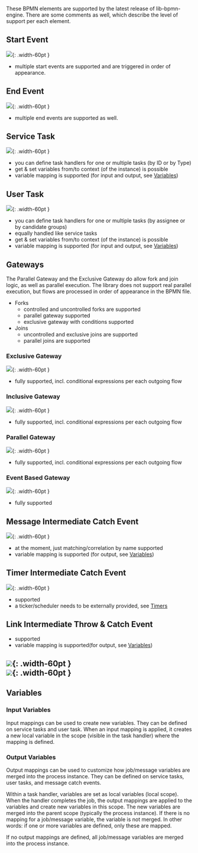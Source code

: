 
These BPMN elements are supported by the latest release of lib-bpmn-engine.
There are some comments as well, which describe the level of support per each element.

## Start Event                      

![](images/start_event.png){: .width-60pt }                      

* multiple start events are supported and are triggered in order of appearance. 

## End Event                        
![](images/end_event.png){: .width-60pt }  

* multiple end events are supported as well.

## Service Task                     
![](images/service_task.png){: .width-60pt }         

* you can define task handlers for one or multiple tasks (by ID or by Type)
* get & set variables from/to context (of the instance) is possible
* variable mapping is supported (for input and output, see [Variables](#variables))

## User Task                        
![](images/user_task.png){: .width-60pt }      

* you can define task handlers for one or multiple tasks (by assignee or by candidate groups)
* equally handled like service tasks
* get & set variables from/to context (of the instance) is possible
* variable mapping is supported (for input and output, see [Variables](#variables))

## Gateways

The Parallel Gateway and the Exclusive Gateway do allow fork and join logic,
as well as parallel execution. The library does not support real parallel execution,
but flows are processed in order of appearance in the BPMN file.

* Forks
    * controlled and uncontrolled forks are supported
    * parallel gateway supported
    * exclusive gateway with conditions supported
* Joins
    * uncontrolled and exclusive joins are supported
    * parallel joins are supported

### Exclusive Gateway                
![](images/exclusive_gateway.png){: .width-60pt }                

* fully supported, incl. conditional expressions per each outgoing flow

### Inclusive Gateway                
![](images/inclusive_gateway.png){: .width-60pt }                

* fully supported, incl. conditional expressions per each outgoing flow

### Parallel Gateway                 
![](images/parallel_gateway.png){: .width-60pt }        

* fully supported, incl. conditional expressions per each outgoing flow

### Event Based Gateway              
![](images/event_based_gateway.png){: .width-60pt }              

* fully supported

## Message Intermediate Catch Event 
![](images/message_intermediate_catch_event.png){: .width-60pt } 

* at the moment, just matching/correlation by name supported
* variable mapping is supported (for output, see [Variables](#variables))

## Timer Intermediate Catch Event   
![](images/time_intermediate_catch_event.png){: .width-60pt }     

* supported
* a ticker/scheduler needs to be externally provided, see [Timers](advanced-timers.md)

## Link Intermediate Throw & Catch Event

* supported
* variable mapping is supported(for output, see [Variables](#variables))

![](images/link_intermediate_throw_event.png){: .width-60pt }     
![](images/link_intermediate_catch_event.png){: .width-60pt }         
----

## Variables

### Input Variables

Input mappings can be used to create new variables. They can be defined on service tasks and user task.
When an input mapping is applied, it creates a new local variable in the scope (visible in the task handler)
where the mapping is defined.

### Output Variables

Output mappings can be used to customize how job/message variables are merged into the process instance.
They can be defined on service tasks, user tasks, and message catch events.

Within a task handler, variables are set as local variables (local scope).
When the handler completes the job, the output mappings are applied to the variables
and create new variables in this scope. The new variables are merged into the parent scope (typically the process instance).
If there is no mapping for a job/message variable, the variable is not merged.
In other words: if one or more variables are defined, only these are mapped.

If no output mappings are defined, all job/message variables are merged into the process instance.
